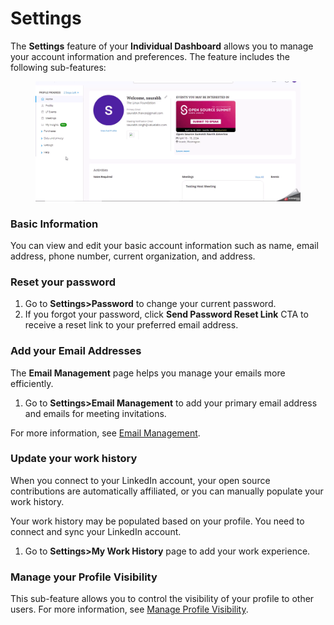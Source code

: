 # Settings

The **Settings** feature of your **Individual Dashboard** allows you to manage your account information and preferences. The feature includes the following sub-features:

<figure><img src="../../.gitbook/assets/Settings_quick start.gif" alt=""><figcaption></figcaption></figure>

### Basic Information

You can view and edit your basic account information such as name, email address, phone number, current organization, and address.&#x20;

### Reset your password

1. Go to **Settings>Password** to change your current password.
2. If you forgot your password, click **Send Password Reset Link** CTA to receive a reset link to your preferred email address.

### Add your Email Addresses

The **Email Management** page helps you manage your emails more efficiently.&#x20;

1. Go to **Settings>Email Management** to add your primary email address and emails for meeting invitations.

For more information, see [Email Management](../settings/email-management/).

### Update your work history

When you connect to your LinkedIn account, your open source contributions are automatically affiliated, or you can manually populate your work history.

Your work history may be populated based on your profile. You need to connect and sync your LinkedIn account.

1. Go to **Settings>My Work History** page to add your work experience.&#x20;

### Manage your Profile Visibility

This sub-feature allows you to control the visibility of your profile to other users. For more information, see [Manage Profile Visibility](../settings/manage-profile-visibility.md).

